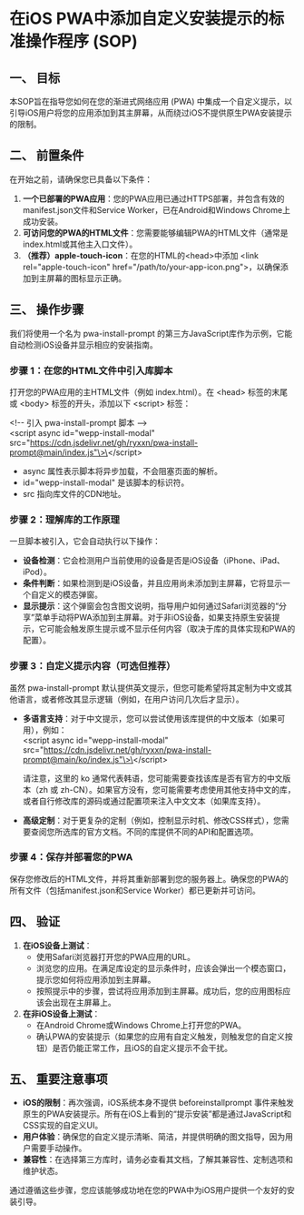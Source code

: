 # **在iOS PWA中添加自定义安装提示的标准操作程序 (SOP)**

## **一、 目标**

本SOP旨在指导您如何在您的渐进式网络应用 (PWA) 中集成一个自定义提示，以引导iOS用户将您的应用添加到其主屏幕，从而绕过iOS不提供原生PWA安装提示的限制。

## **二、 前置条件**

在开始之前，请确保您已具备以下条件：

1. **一个已部署的PWA应用**：您的PWA应用已通过HTTPS部署，并包含有效的manifest.json文件和Service Worker，已在Android和Windows Chrome上成功安装。  
2. **可访问您的PWA的HTML文件**：您需要能够编辑PWA的HTML文件（通常是index.html或其他主入口文件）。  
3. **（推荐）apple-touch-icon**：在您的HTML的\<head\>中添加 \<link rel="apple-touch-icon" href="/path/to/your-app-icon.png"\>，以确保添加到主屏幕的图标显示正确。

## **三、 操作步骤**

我们将使用一个名为 pwa-install-prompt 的第三方JavaScript库作为示例，它能自动检测iOS设备并显示相应的安装指南。

### **步骤 1：在您的HTML文件中引入库脚本**

打开您的PWA应用的主HTML文件（例如 index.html）。在 \<head\> 标签的末尾或 \<body\> 标签的开头，添加以下 \<script\> 标签：

\<\!-- 引入 pwa-install-prompt 脚本 \--\>  
\<script async id="wepp-install-modal" src="https://cdn.jsdelivr.net/gh/ryxxn/pwa-install-prompt@main/index.js"\>\</script\>

* async 属性表示脚本将异步加载，不会阻塞页面的解析。  
* id="wepp-install-modal" 是该脚本的标识符。  
* src 指向库文件的CDN地址。

### **步骤 2：理解库的工作原理**

一旦脚本被引入，它会自动执行以下操作：

* **设备检测**：它会检测用户当前使用的设备是否是iOS设备（iPhone、iPad、iPod）。  
* **条件判断**：如果检测到是iOS设备，并且应用尚未添加到主屏幕，它将显示一个自定义的模态弹窗。  
* **显示提示**：这个弹窗会包含图文说明，指导用户如何通过Safari浏览器的“分享”菜单手动将PWA添加到主屏幕。对于非iOS设备，如果支持原生安装提示，它可能会触发原生提示或不显示任何内容（取决于库的具体实现和PWA的配置）。

### **步骤 3：自定义提示内容（可选但推荐）**

虽然 pwa-install-prompt 默认提供英文提示，但您可能希望将其定制为中文或其他语言，或者修改其显示逻辑（例如，在用户访问几次后才显示）。

* **多语言支持**：对于中文提示，您可以尝试使用该库提供的中文版本（如果可用），例如：  
  \<script async id="wepp-install-modal" src="https://cdn.jsdelivr.net/gh/ryxxn/pwa-install-prompt@main/ko/index.js"\>\</script\>

  请注意，这里的 ko 通常代表韩语，您可能需要查找该库是否有官方的中文版本（zh 或 zh-CN）。如果官方没有，您可能需要考虑使用其他支持中文的库，或者自行修改库的源码或通过配置项来注入中文文本（如果库支持）。  
* **高级定制**：对于更复杂的定制（例如，控制显示时机、修改CSS样式），您需要查阅您所选库的官方文档。不同的库提供不同的API和配置选项。

### **步骤 4：保存并部署您的PWA**

保存您修改后的HTML文件，并将其重新部署到您的服务器上。确保您的PWA的所有文件（包括manifest.json和Service Worker）都已更新并可访问。

## **四、 验证**

1. **在iOS设备上测试**：  
   * 使用Safari浏览器打开您的PWA应用的URL。  
   * 浏览您的应用。在满足库设定的显示条件时，应该会弹出一个模态窗口，提示您如何将应用添加到主屏幕。  
   * 按照提示中的步骤，尝试将应用添加到主屏幕。成功后，您的应用图标应该会出现在主屏幕上。  
2. **在非iOS设备上测试**：  
   * 在Android Chrome或Windows Chrome上打开您的PWA。  
   * 确认PWA的安装提示（如果您的应用有自定义触发，则触发您的自定义按钮）是否仍能正常工作，且iOS的自定义提示不会干扰。

## **五、 重要注意事项**

* **iOS的限制**：再次强调，iOS系统本身不提供 beforeinstallprompt 事件来触发原生的PWA安装提示。所有在iOS上看到的“提示安装”都是通过JavaScript和CSS实现的自定义UI。  
* **用户体验**：确保您的自定义提示清晰、简洁，并提供明确的图文指导，因为用户需要手动操作。  
* **兼容性**：在选择第三方库时，请务必查看其文档，了解其兼容性、定制选项和维护状态。

通过遵循这些步骤，您应该能够成功地在您的PWA中为iOS用户提供一个友好的安装引导。